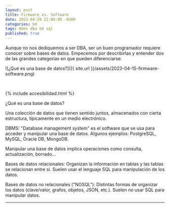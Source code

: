 ```yaml
---
layout: post
title: Firmware vs. Software
date: 2023-04-29 21:00:00 -0300
categories: bd
tags: dbms dba bd sql
published: true
---
```


Aunque no nos dediquemos a ser DBA, ser un buen programador requiere conocer sobre bases de datos. Empecemos por describirlas y entender dos de las grandes categorías en que pueden diferenciarse.


![¿Qué es una base de datos?]({{ site.url }}/assets/2023-04-15-firmware-software.png)


&nbsp;

{% include accesibilidad.html %}

¿Qué es una base de datos?

Una colección de datos que tienen sentido juntos, almacenados con cierta estructura, típicamente en un medio electrónico.

DBMS: "Database management system" es el software que se usa para acceder y manipular una base de datos. Algunos ejemplos: PostgreSQL, MySQL, Oracle DB, MongoDB.

Manipular una base de datos implica operaciones como consulta, actualización, borrado…

Bases de datos relacionales: Organizan la información en tablas y las tablas se relacionan entre sí. Suelen usar el lenguaje SQL para manipulación de los datos.

Bases de datos no relacionales ("NOSQL"): Distintas formas de organizar los datos (clave/valor, grafos, objetos, JSON, etc.). Suelen no usar SQL para manipular datos.

</div></details>



<hr />
